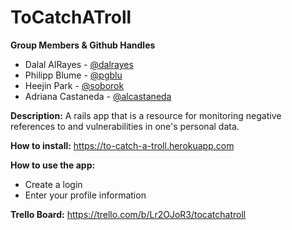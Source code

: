 # ToCatchATroll
**Group Members & Github Handles**

* Dalal AlRayes - [@dalrayes](https://github.com/dalrayes)
* Philipp Blume - [@pgblu](https://github.com/pgblu)
* Heejin Park - [@soborok](https://github.com/soborok)
* Adriana Castaneda - [@alcastaneda](https://github.com/alcastaneda)

**Description:**
A rails app that is a resource for monitoring negative references to and vulnerabilities in one's personal data.

**How to install:**
https://to-catch-a-troll.herokuapp.com

**How to use the app:**
* Create a login
* Enter your profile information


**Trello Board:**
https://trello.com/b/Lr2OJoR3/tocatchatroll
